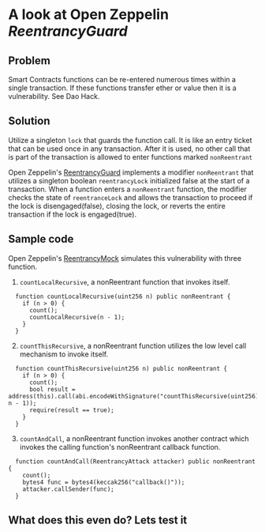 # A look at Open Zeppelin *ReentrancyGuard*

## Problem
Smart Contracts functions can be re-entered numerous times within a single
transaction. If these functions transfer ether or value then it is a
vulnerability. See Dao Hack.

## Solution
Utilize a singleton `lock` that guards the function call. It is like an entry
ticket that can be used once in any transaction. After it is used, no other call
that is part of the transaction is allowed to enter functions marked
`nonReentrant`

Open Zeppelin's
[ReentrancyGuard](https://github.com/OpenZeppelin/openzeppelin-solidity/blob/master/contracts/ReentrancyGuard.sol)
implements a modifier `nonReentrant` that utilizes a singleton boolean
`reentrancyLock` initialized false at the start of a transaction. When a
function enters a `nonReentrant` function, the modifier checks the state of
`reentranceLock` and allows the transaction to proceed if the lock is
disengaged(false), closing the lock, or reverts the entire transaction if the
lock is engaged(true).

## Sample code
Open Zeppelin's
[ReentrancyMock](https://github.com/OpenZeppelin/openzeppelin-solidity/blob/master/contracts/mocks/ReentrancyMock.sol)
simulates this vulnerability with three function.

1. `countLocalRecursive`, a nonReentrant function that invokes itself.

```solidity
  function countLocalRecursive(uint256 n) public nonReentrant {
    if (n > 0) {
      count();
      countLocalRecursive(n - 1);
    }
  }
```
2. `countThisRecursive`, a nonReentrant function utilizes the low level call
   mechanism to invoke itself.

```solidity
  function countThisRecursive(uint256 n) public nonReentrant {
    if (n > 0) {
      count();
      bool result = address(this).call(abi.encodeWithSignature("countThisRecursive(uint256)", n - 1));
      require(result == true);
    }
  }
```

3. `countAndCall`, a nonReentrant function invokes another contract which
   invokes the calling function's nonReentrant callback function.

```solidity
  function countAndCall(ReentrancyAttack attacker) public nonReentrant {
    count();
    bytes4 func = bytes4(keccak256("callback()"));
    attacker.callSender(func);
  }
```

## What does this even do? Lets test it


